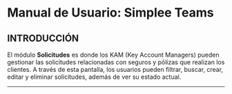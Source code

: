 # Manual de Usuario: Simplee Teams

## INTRODUCCIÓN

El módulo **Solicitudes** es donde los KAM (Key Account Managers) pueden gestionar las solicitudes relacionadas con seguros y pólizas que realizan los clientes. A través de esta pantalla, los usuarios pueden filtrar, buscar, crear, editar y eliminar solicitudes, además de ver su estado actual.

---
